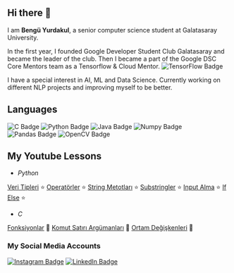 ## Hi there 👋

I am **Bengü Yurdakul**, a senior computer science student at Galatasaray University.

In the first year, I founded Google Developer Student Club Galatasaray and became the leader of the club. Then I became a part of the Google DSC Core Mentors team as a Tensorflow & Cloud Mentor. 
![TensorFlow Badge](https://img.shields.io/badge/TensorFlow-FF6F00?style=for-the-badge&logo=TensorFlow&logoColor=white)

I have a special interest in AI, ML and Data Science.
Currently working on different NLP projects and improving myself to be better.

## Languages
![C Badge](https://img.shields.io/badge/C-00599C?style=for-the-badge&logo=c&logoColor=white) 
![Python Badge](https://img.shields.io/badge/Python-FFD43B?style=for-the-badge&logo=python&logoColor=blue) 
![Java Badge](https://img.shields.io/badge/Java-ED8B00?style=for-the-badge&logo=java&logoColor=white) 
![Numpy Badge](https://img.shields.io/badge/Numpy-777BB4?style=for-the-badge&logo=numpy&logoColor=white)
![Pandas Badge](https://img.shields.io/badge/Pandas-2C2D72?style=for-the-badge&logo=pandas&logoColor=white) 
![OpenCV Badge](https://img.shields.io/badge/OpenCV-27338e?style=for-the-badge&logo=OpenCV&logoColor=white) 

## My Youtube Lessons

- *Python*

[Veri Tipleri](https://www.youtube.com/watch?v=7E0DJkssPoE "Veri Tipleri") :star:
[Operatörler](https://www.youtube.com/watch?v=bI4t6WfZmuQ "Operatörler") :star:
[String Metotları](https://www.youtube.com/watch?v=T3SbddURcNc "String Metotları") :star:
[Substringler](https://www.youtube.com/watch?v=nUZkJAqMWzk "Substringler") :star:
[Input Alma](https://www.youtube.com/watch?v=6HdsP_W6XHc "Input Alma") :star:
[If Else](https://www.youtube.com/watch?v=7V18q9dDUZo "If Else") :star:

- *C*

[Fonksiyonlar](https://www.youtube.com/watch?v=xCfxyDqbVGo "Fonksiyonlar") :star2:
[Komut Satırı Argümanları](https://www.youtube.com/watch?v=pVUrz4XZ9eU "Komut Satırı Argümanları") :star2:
[Ortam Değişkenleri](https://www.youtube.com/watch?v=Ks1C3eFoGSE "Ortam Değişkenleri") :star2:

### My Social Media Accounts
[![Instagram Badge](https://img.shields.io/badge/-Instagram-C13584?style=flat-quare&labelColor=C13584&logo=instagram&logoColor=white&link=link)](https://www.instagram.com/benguyurdakul/)
[![LinkedIn Badge](https://img.shields.io/badge/LinkedIn-0077B5?style=for-the-badge&logo=linkedin&logoColor=white)](https://www.linkedin.com/in/benguyurdakull/)
